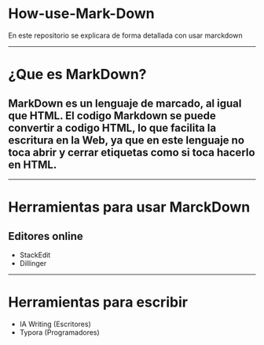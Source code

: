 # How-use-Mark-Down
En este repositorio se explicara de forma detallada con usar marckdown

***

# ¿Que es MarkDown?
## MarkDown es un lenguaje de marcado, al igual que HTML. El codigo Markdown se puede convertir a codigo HTML, lo que facilita la escritura en la Web, ya que en este lenguaje no toca abrir y cerrar etiquetas como si toca hacerlo en HTML.

***

# Herramientas para usar MarckDown

## Editores online

* StackEdit
* Dillinger

***

# Herramientas para escribir
* IA Writing (Escritores)
* Typora (Programadores)


